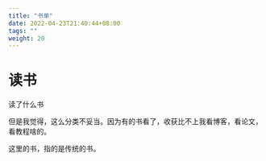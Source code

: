 ```yaml
---
title: "书单"
date: 2022-04-23T21:40:44+08:00
tags: ""
weight: 20
---
```


# 读书

读了什么书

但是我觉得，这么分类不妥当。因为有的书看了，收获比不上我看博客，看论文，看教程啥的。

这里的书，指的是传统的书。
